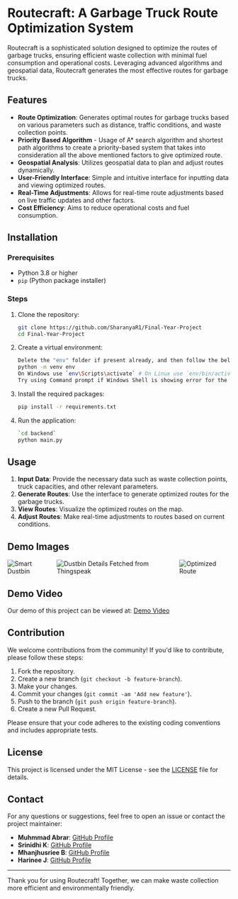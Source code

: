 # Routecraft: A Garbage Truck Route Optimization System

Routecraft is a sophisticated solution designed to optimize the routes of garbage trucks, ensuring efficient waste collection with minimal fuel consumption and operational costs. Leveraging advanced algorithms and geospatial data, Routecraft generates the most effective routes for garbage trucks.

## Features

- **Route Optimization**: Generates optimal routes for garbage trucks based on various parameters such as distance, traffic conditions, and waste collection points.
- **Priority Based Algorithm** - Usage of A* search algorithm and shortest path algorithms to create a priority-based system that takes into consideration all the above mentioned factors to give optimized route.
- **Geospatial Analysis**: Utilizes geospatial data to plan and adjust routes dynamically.
- **User-Friendly Interface**: Simple and intuitive interface for inputting data and viewing optimized routes.
- **Real-Time Adjustments**: Allows for real-time route adjustments based on live traffic updates and other factors.
- **Cost Efficiency**: Aims to reduce operational costs and fuel consumption.

## Installation

### Prerequisites

- Python 3.8 or higher
- `pip` (Python package installer)

### Steps

1. Clone the repository:

   ```sh
   git clone https://github.com/SharanyaR1/Final-Year-Project
   cd Final-Year-Project
   ```

2. Create a virtual environment:

   ```sh
   Delete the "env" folder if present already, and then follow the below steps
   python -m venv env
   On Windows use `env\Scripts\activate` # On Linux use `env/bin/activate`
   Try using Command prompt if Windows Shell is showing error for the above command
   ```

3. Install the required packages:

   ```sh
   pip install -r requirements.txt
   ```
   

4. Run the application:
   ```sh
   `cd backend`
   python main.py
   ```

## Usage

1. **Input Data**: Provide the necessary data such as waste collection points, truck capacities, and other relevant parameters.
2. **Generate Routes**: Use the interface to generate optimized routes for the garbage trucks.
3. **View Routes**: Visualize the optimized routes on the map.
4. **Adjust Routes**: Make real-time adjustments to routes based on current conditions.

## Demo Images
<div style="display: flex; justify-content: center; gap: 10px;">
  <img src="https://github.com/MuhmmadAbrar/Routecraft-A-garbage-truck-route-optimization-system./blob/main/assets/001.jpeg" style="max-height: 100px;" alt="Smart Dustbin" style = "height:50px">
  <img src="https://github.com/MuhmmadAbrar/Routecraft-A-garbage-truck-route-optimization-system./blob/main/assets/002.jpeg" style="max-height: 100px;" alt="Dustbin Details Fetched from Thingspeak">
  <img src="https://github.com/MuhmmadAbrar/Routecraft-A-garbage-truck-route-optimization-system./blob/main/assets/003.jpeg" style="max-height: 100px;" alt="Optimized Route">
</div>

## **Demo Video**
Our demo of this project can be viewed at: [Demo Video](https://drive.google.com/file/d/1xQSirpzKFLr_wZ1K21lFBSGWG9wbacFl/view?usp=drive_link)

## Contribution

We welcome contributions from the community! If you'd like to contribute, please follow these steps:

1. Fork the repository.
2. Create a new branch (`git checkout -b feature-branch`).
3. Make your changes.
4. Commit your changes (`git commit -am 'Add new feature'`).
5. Push to the branch (`git push origin feature-branch`).
6. Create a new Pull Request.

Please ensure that your code adheres to the existing coding conventions and includes appropriate tests.

## License

This project is licensed under the MIT License - see the [LICENSE](LICENSE) file for details.

## Contact

For any questions or suggestions, feel free to open an issue or contact the project maintainer:

- **Muhmmad Abrar**: [GitHub Profile](https://github.com/MuhmmadAbrar)
- **Srinidhi K**: [GitHub Profile](https://github.com/Srinidhi-Krishnan30)
- **Mhanjhusriee B**: [GitHub Profile](https://github.com/Scarlet-15)
- **Harinee J**: [GitHub Profile](https://github.com/Harxnee)

---

Thank you for using Routecraft! Together, we can make waste collection more efficient and environmentally friendly.
